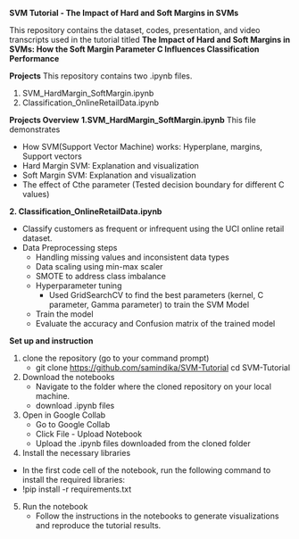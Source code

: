 **SVM Tutorial - The Impact of Hard and Soft Margins in SVMs**

This repository contains the dataset, codes, presentation, and video transcripts used in the tutorial titled **The Impact of Hard and Soft Margins in SVMs: 
How the Soft Margin Parameter C Influences Classification Performance**

**Projects**
This repository contains two .ipynb files.
1. SVM_HardMargin_SoftMargin.ipynb
2. Classification_OnlineRetailData.ipynb

**Projects Overview**
**1.SVM_HardMargin_SoftMargin.ipynb**
This file demonstrates
 - How SVM(Support Vector Machine) works: Hyperplane, margins, Support vectors
 - Hard Margin SVM: Explanation and visualization
 - Soft Margin SVM: Explanation and visualization
 - The effect of Cthe  parameter (Tested decision boundary for different C values)
   
**2. Classification_OnlineRetailData.ipynb**
  - Classify customers as frequent or infrequent using the UCI online retail dataset.
  - Data Preprocessing steps
      - Handling missing values and inconsistent data types
      - Data scaling using min-max scaler
      - SMOTE to address class imbalance
    - Hyperparameter tuning
      - Used GridSearchCV to find the best parameters (kernel, C parameter, Gamma parameter) to train the SVM Model
    - Train the model
    - Evaluate the accuracy and Confusion matrix of the trained model

**Set up and instruction**
1. clone the repository (go to your command prompt)
   - git clone https://github.com/samindika/SVM-Tutorial
   cd SVM-Tutorial
2. Download the notebooks
   - Navigate to the folder where the cloned repository on your local machine.
   - download .ipynb files
3. Open in Google Collab
   -  Go to Google Collab
   -  Click File - Upload Notebook
   -  Upload the .ipynb files downloaded from the cloned folder
4.  Install the necessary libraries
   - In the first code cell of the notebook, run the following command to install the required libraries:
   - !pip install -r requirements.txt
5. Run the notebook
    - Follow the instructions in the notebooks to generate visualizations and reproduce the tutorial results.
